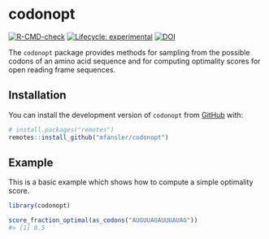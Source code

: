 
<!-- README.md is generated from README.Rmd. Please edit that file -->

# codonopt

<!-- badges: start -->

[![R-CMD-check](https://github.com/mfansler/codonopt/actions/workflows/R-CMD-check.yaml/badge.svg)](https://github.com/mfansler/codonopt/actions/workflows/R-CMD-check.yaml)
[![Lifecycle:
experimental](https://img.shields.io/badge/lifecycle-experimental-orange.svg)](https://lifecycle.r-lib.org/articles/stages.html#experimental)
[![DOI](https://zenodo.org/badge/599736124.svg)](https://zenodo.org/doi/10.5281/zenodo.10845962)
<!-- badges: end -->

The `codonopt` package provides methods for sampling from the possible
codons of an amino acid sequence and for computing optimality scores for
open reading frame sequences.

## Installation

You can install the development version of `codonopt` from
[GitHub](https://github.com/) with:

``` r
# install.packages("remotes")
remotes::install_github("mfansler/codonopt")
```

## Example

This is a basic example which shows how to compute a simple optimality
score.

``` r
library(codonopt)

score_fraction_optimal(as_codons("AUGUUAGAUUUAUAG"))
#> [1] 0.5
```
